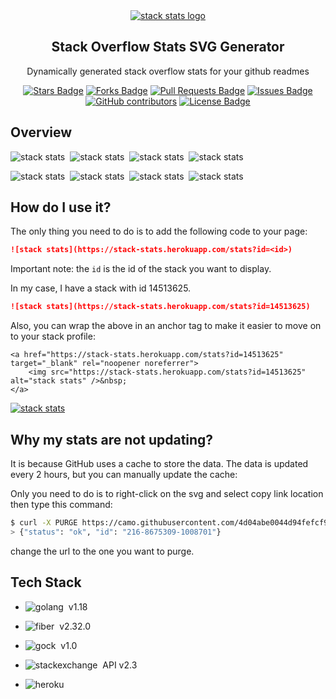 <div align="center">
  <a href="https://github.com/kubo550/stack-stats">
     <img src="https://user-images.githubusercontent.com/43968748/168917115-9587fc8f-2648-43da-b10f-39743f78295e.png" alt="stack stats logo" />
  </a>

  
  <h2 align="center">Stack Overflow Stats SVG Generator</h2>

  <p align="center">
     Dynamically generated stack overflow stats for your github readmes
    <br />
  </p>
</div>


<div align="center">

<a href="https://github.com/kubo550/stack-stats/stargazers"><img src="https://img.shields.io/github/stars/kubo550/stack-stats" alt="Stars Badge"/></a>
<a href="https://github.com/kubo550/stack-stats/network/members"><img src="https://img.shields.io/github/forks/kubo550/stack-stats" alt="Forks Badge"/></a>
<a href="https://github.com/kubo550/stack-stats/pulls"><img src="https://img.shields.io/github/issues-pr/kubo550/stack-stats" alt="Pull Requests Badge"/></a>
<a href="https://github.com/kubo550/stack-stats/issues"><img src="https://img.shields.io/github/issues/kubo550/stack-stats" alt="Issues Badge"/></a>
<a href="https://github.com/kubo550/stack-stats/graphs/contributors"><img alt="GitHub contributors" src="https://img.shields.io/github/contributors/kubo550/stack-stats?color=2b9348"></a>
<a href="https://github.com/kubo550/stack-stats/blob/master/LICENSE"><img src="https://img.shields.io/github/license/kubo550/stack-stats?color=2b9348" alt="License Badge"/></a>

</div>


## Overview

<!-- HERE YOU GO!  -->

<img src="https://stack-stats.herokuapp.com/stats?id=123" alt="stack stats" />&nbsp;
<img src="https://stack-stats.herokuapp.com/stats?id=5798347" alt="stack stats" />&nbsp;
<img src="https://stack-stats.herokuapp.com/stats?id=10739437" alt="stack stats" />&nbsp;
<img src="https://stack-stats.herokuapp.com/stats?id=15284154" alt="stack stats" />&nbsp;

<img src="https://stack-stats.herokuapp.com/stats?id=6904888" alt="stack stats" />&nbsp;
<img src="https://stack-stats.herokuapp.com/stats?id=1915046" alt="stack stats" />&nbsp;
<img src="https://stack-stats.herokuapp.com/stats?id=3397217" alt="stack stats" />&nbsp;
<img src="https://stack-stats.herokuapp.com/stats?id=10555785" alt="stack stats" />&nbsp;




## How do I use it?

The only thing you need to do is to add the following code to your page:

```md
![stack stats](https://stack-stats.herokuapp.com/stats?id=<id>)
```

Important note: the `id` is the id of the stack you want to display.

In my case, I have a stack with id 14513625.

```md
![stack stats](https://stack-stats.herokuapp.com/stats?id=14513625)
```


Also, you can wrap the above in an anchor tag to make it easier to move on to your stack profile:

```
<a href="https://stack-stats.herokuapp.com/stats?id=14513625" target="_blank" rel="noopener noreferrer">
    <img src="https://stack-stats.herokuapp.com/stats?id=14513625" alt="stack stats" />&nbsp;
</a>
```

<a href="https://stackoverflow.com/users/14513625/jakub-kurdziel" target="_blank" rel="noopener noreferrer" title="My Stack Overflow Profile">
    <img src="https://stack-stats.herokuapp.com/stats?id=14513625" alt="stack stats" />
</a>





## Why my stats are not updating?

It is because GitHub uses a cache to store the data. The data is updated every 2 hours, but you can manually update the cache:

Only you need to do is to right-click on the svg and select copy link location then type this command:


```bash
$ curl -X PURGE https://camo.githubusercontent.com/4d04abe0044d94fefcf9af2133223....
> {"status": "ok", "id": "216-8675309-1008701"}

```
change the url to the one you want to purge.


## Tech Stack

* ![golang](https://img.shields.io/badge/GO-05122A?style=flat&logo=go)&nbsp; v1.18

* ![fiber](https://img.shields.io/badge/Fiber-05122A?style=flat&logo=go)&nbsp; v2.32.0

* ![gock](https://img.shields.io/badge/gock-05122A?style=flat&logo=go)&nbsp; v1.0

* ![stackexchange](https://img.shields.io/badge/stackexchange-05122A?style=flat&logo=stackexchange)&nbsp; API v2.3

* ![heroku](https://img.shields.io/badge/heroku-05122A?style=flat&logo=heroku)&nbsp;



